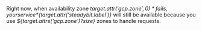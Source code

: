 Right now, when availability zone *${target.attr('gcp.zone',0)}* fails, your service *${target.attr('steadybit.label')}* will still be available because you use *${target.attrs('gcp.zone')?size}* zones to handle requests.
